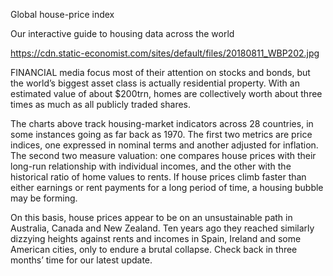 Global house-price index

Our interactive guide to housing data across the world

https://cdn.static-economist.com/sites/default/files/20180811_WBP202.jpg

FINANCIAL media focus most of their attention on stocks and bonds, but the world’s biggest asset class is actually residential property. With an estimated value of about $200trn, homes are collectively worth about three times as much as all publicly traded shares.

The charts above track housing-market indicators across 28 countries, in some instances going as far back as 1970. The first two metrics are price indices, one expressed in nominal terms and another adjusted for inflation. The second two measure valuation: one compares house prices with their long-run relationship with individual incomes, and the other with the historical ratio of home values to rents. If house prices climb faster than either earnings or rent payments for a long period of time, a housing bubble may be forming.

On this basis, house prices appear to be on an unsustainable path in Australia, Canada and New Zealand. Ten years ago they reached similarly dizzying heights against rents and incomes in Spain, Ireland and some American cities, only to endure a brutal collapse. Check back in three months’ time for our latest update.